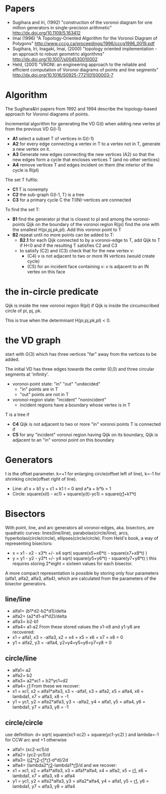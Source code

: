 # Papers #

  * Sugihara and Iri, (1992) "construction of the voronoi diagram for one million generators in single-precision arithmetic" http://dx.doi.org/10.1109/5.163412
  * Imai (1996) "A Topology-Oriented Algorithm for the Voronoi Diagram of Polygons" http://www.cccg.ca/proceedings/1996/cccg1996_0019.pdf
  * Sugihara, Iri, Inagaki, Imai, (2000) "topology oriented implementation - an approach to robust geometric algorithms" http://dx.doi.org/10.1007/s004530010002
  * Held, (2001) "VRONI: an engineering approach to the reliable and efficient computation of Voronoi diagrams of points and line segments" http://dx.doi.org/10.1016/S0925-7721(01)00003-7



# Algorithm #

The Sugihara&Iri papers from 1992 and 1994 describe the topology-based approach for Voronoi diagrams of points.


Incremental algorithm for generating the VD G(l) when adding new vertex pl from the previous VD G(l-1)

  * **A1** select a subset T of vertices in G(l-1)
  * **A2** for every edge connecting a vertex in T to a vertex not in T, generate a new vertex on it.
  * **A3** Generate new edges connecting the new vertices (A2) so that the new edges form a cycle that encloses vertices T (and no other vertices)
  * **A4** remove vertices T and edges incident on them (the interior of the cycle is R(pl)

The set T fulfils:
  * **C1** T is nonempty
  * **C2** the sub-graph G(l-1, T) is a tree
  * **C3** for a primary cycle C the T(IN)-vertices are connected

To find the set T:

  * **B1** find the generator pi that is closest to pl and among the voronoi-points Qijk on the boundary of the voronoi region R(pi) find the one with the smallest H(pi,pj,pk,pl). Add this voronoi point to T
  * **B2** repeat until no more points can be added to T:
    * **B2.1** for each Qijk connected to by a voronoi-edge to T, add Qijk to T if H<0 and if the resulting T satisfies C2 and C3
    * to satisfy (C2) and (C3) check that for the new vertex v:
      * (C4) v is not adjacent to two or more IN vertices (would create cycle)
      * (C5) for an incident face containing v: v is adjacent to an IN vertex on this face

# the in-circle predicate #

Qijk is inside the new voronoi region R(pl) if Qijk is inside the circumscribed circle of pi, pj, pk.

This is true when the determinant H(pi,pj,pk,pl) < 0.



# the VD graph #

start with G(3) which has three vertices "far" away from the vertices to be added.

The initial VD has three edges towards the center (0,0) and three circular segments at 'infinity'.

  * voronoi-point state: "in" "out" "undecided"
    * "in" points are in T
    * "out" points are not in T
  * voronoi-region state: "incident" "nonincident"
    * incident regions have a boundary whose vertex is in T

T is a tree if
  * **C4** Qijk is not adjacent to two or more "in" voronoi points
T is connected if
  * **C5** for any "incident" voronoi region having Qijk on its boundary, Qijk is adjacent to an "in" voronoi point on this boundary
# Generators #
t is the offset parameter. k=+1 for enlarging circle(offset left of line), k=-1 for shrinking circle(offset right of line).
  * Line: a1 x + b1 y + c1 + k1 t = 0  and  a\*a + b\*b = 1
  * Circle: square(x(t) - xc1) + square(y(t)-yc1) = square([r1](https://code.google.com/p/opencamlib/source/detail?r=1)+k1\*t)
# Bisectors #
With point, line, and arc generators all voronoi-edges, aka. bisectors, are quadratic curves: lines(line/line), parabolas(circle/line), arcs, hyperbolas(circle/circle), ellipses(circle/circle).
From Held's book, a way of representing bisectors:

  * x = x1 - x2 - x3\*t +/- x4  sqrt( square(x5+x6\*t) - square(x7+x8\*t) )
  * y = y1 - y2 - y3\*t +/- y4  sqrt( square(y5+y6\*t) - square(y7+y8\*t) )
this requires storing 2\*eight = sixteen values for each bisector.

A more compact representation is possible by storing only four parameters (alfa1, alfa2, alfa3, alfa4), which are calculated from the parameters of the bisector generators.
## line/line ##
  * alfa1= (b1\*d2-b2\*d1)/delta
  * alfa2= (a2\*d1-a1\*d2)/delta
  * alfa3= b2-b1
  * alfa4= a1-a2
From these stored values the x1-x8 and y1-y8 are recovered:
  * x1 = alfa1, x3 = -alfa3, x2 = x4 = x5 = x6 = x7 = x8 = 0
  * y1 = alfa2, y3 = -alfa4, y2=y4=y5=y6=y7=y8 = 0
## circle/line ##
  * alfa1= a2
  * alfa2= b2
  * alfa3= a2\*xc1 + b2\*yc1+d2
  * alfa4= [r1](https://code.google.com/p/opencamlib/source/detail?r=1)
From these we recover:
  * x1 = xc1, x2 = alfa1\*alfa3, x3 = -alfa1, x3 = alfa2, x5 = alfa4, x6 = lambda1, x7 = alfa3, x8 = -1
  * y1 = yc1, y2 = alfa2\*alfa3, y3 = -alfa2, y4 = alfa1, y5 = alfa4, y6 = lambda1, y7 = alfa3, y8 = -1
## circle/circle ##
use definition: d= sqrt( square(xc1-xc2) + square(yc1-yc2) ) and lambda=-1 for CCW arc and +1 otherwise
  * alfa1= (xc2-xc1)/d
  * alfa2= (yc2-yc1)/d
  * alfa3= ([r2](https://code.google.com/p/opencamlib/source/detail?r=2)\*[r2](https://code.google.com/p/opencamlib/source/detail?r=2)-[r1](https://code.google.com/p/opencamlib/source/detail?r=1)\*[r1](https://code.google.com/p/opencamlib/source/detail?r=1)-d\*d)/2d
  * alfa4= (lambda2\*[r2](https://code.google.com/p/opencamlib/source/detail?r=2)-lambda1\*[r1](https://code.google.com/p/opencamlib/source/detail?r=1))/d
and we recover:
  * x1 = xc1, x2 = alfa1\*alfa3, x3 = alfa1\*alfa4, x4 = alfa2, x5 = [r1](https://code.google.com/p/opencamlib/source/detail?r=1), x6 = lambda1, x7 = alfa3, x8 = alfa4
  * y1 = yc1, y2 = alfa2\*alfa3, y3 = alfa2\*alfa4, y4 = alfa1, y5 = [r1](https://code.google.com/p/opencamlib/source/detail?r=1), y6 = lambda1, y7 = alfa3, y8 = alfa4